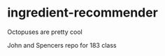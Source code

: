 ingredient-recommender
======================
Octopuses are pretty cool

John and Spencers repo for 183 class